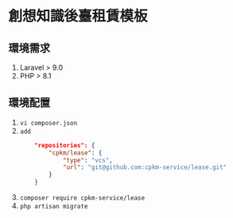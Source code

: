 # 創想知識後臺租賃模板
## 環境需求
1. Laravel > 9.0
1. PHP > 8.1

## 環境配置
1. `vi composer.json`
2. `add`
    ```json
        "repositories": {
            "cpkm/lease": {
                "type": "vcs",
                "url": "git@github.com:cpkm-service/lease.git"
            }
        }
    ```
3. `composer require cpkm-service/lease`
4. `php artisan migrate`

